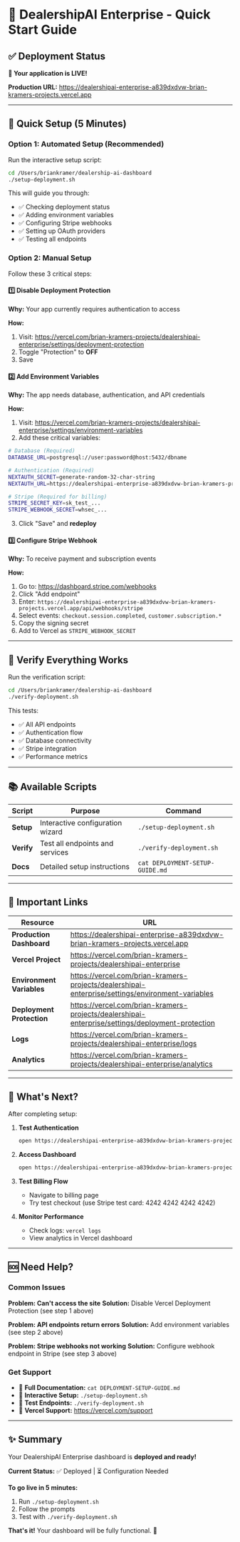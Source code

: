 # 🚀 DealershipAI Enterprise - Quick Start Guide

## ✅ Deployment Status

**🎉 Your application is LIVE!**

**Production URL:** https://dealershipai-enterprise-a839dxdvw-brian-kramers-projects.vercel.app

---

## 🏃 Quick Setup (5 Minutes)

### Option 1: Automated Setup (Recommended)

Run the interactive setup script:

```bash
cd /Users/briankramer/dealership-ai-dashboard
./setup-deployment.sh
```

This will guide you through:
- ✅ Checking deployment status
- ✅ Adding environment variables
- ✅ Configuring Stripe webhooks
- ✅ Setting up OAuth providers
- ✅ Testing all endpoints

### Option 2: Manual Setup

Follow these 3 critical steps:

#### 1️⃣ Disable Deployment Protection

**Why:** Your app currently requires authentication to access

**How:**
1. Visit: https://vercel.com/brian-kramers-projects/dealershipai-enterprise/settings/deployment-protection
2. Toggle "Protection" to **OFF**
3. Save

#### 2️⃣ Add Environment Variables

**Why:** The app needs database, authentication, and API credentials

**How:**
1. Visit: https://vercel.com/brian-kramers-projects/dealershipai-enterprise/settings/environment-variables
2. Add these critical variables:

```bash
# Database (Required)
DATABASE_URL=postgresql://user:password@host:5432/dbname

# Authentication (Required)
NEXTAUTH_SECRET=generate-random-32-char-string
NEXTAUTH_URL=https://dealershipai-enterprise-a839dxdvw-brian-kramers-projects.vercel.app

# Stripe (Required for billing)
STRIPE_SECRET_KEY=sk_test_...
STRIPE_WEBHOOK_SECRET=whsec_...
```

3. Click "Save" and **redeploy**

#### 3️⃣ Configure Stripe Webhook

**Why:** To receive payment and subscription events

**How:**
1. Go to: https://dashboard.stripe.com/webhooks
2. Click "Add endpoint"
3. Enter: `https://dealershipai-enterprise-a839dxdvw-brian-kramers-projects.vercel.app/api/webhooks/stripe`
4. Select events: `checkout.session.completed`, `customer.subscription.*`
5. Copy the signing secret
6. Add to Vercel as `STRIPE_WEBHOOK_SECRET`

---

## 🧪 Verify Everything Works

Run the verification script:

```bash
cd /Users/briankramer/dealership-ai-dashboard
./verify-deployment.sh
```

This tests:
- ✅ All API endpoints
- ✅ Authentication flow
- ✅ Database connectivity
- ✅ Stripe integration
- ✅ Performance metrics

---

## 📚 Available Scripts

| Script | Purpose | Command |
|--------|---------|---------|
| **Setup** | Interactive configuration wizard | `./setup-deployment.sh` |
| **Verify** | Test all endpoints and services | `./verify-deployment.sh` |
| **Docs** | Detailed setup instructions | `cat DEPLOYMENT-SETUP-GUIDE.md` |

---

## 🔗 Important Links

| Resource | URL |
|----------|-----|
| **Production Dashboard** | https://dealershipai-enterprise-a839dxdvw-brian-kramers-projects.vercel.app |
| **Vercel Project** | https://vercel.com/brian-kramers-projects/dealershipai-enterprise |
| **Environment Variables** | https://vercel.com/brian-kramers-projects/dealershipai-enterprise/settings/environment-variables |
| **Deployment Protection** | https://vercel.com/brian-kramers-projects/dealershipai-enterprise/settings/deployment-protection |
| **Logs** | https://vercel.com/brian-kramers-projects/dealershipai-enterprise/logs |
| **Analytics** | https://vercel.com/brian-kramers-projects/dealershipai-enterprise/analytics |

---

## 🎯 What's Next?

After completing setup:

1. **Test Authentication**
   ```bash
   open https://dealershipai-enterprise-a839dxdvw-brian-kramers-projects.vercel.app/auth/signin
   ```

2. **Access Dashboard**
   ```bash
   open https://dealershipai-enterprise-a839dxdvw-brian-kramers-projects.vercel.app/dashboard
   ```

3. **Test Billing Flow**
   - Navigate to billing page
   - Try test checkout (use Stripe test card: 4242 4242 4242 4242)

4. **Monitor Performance**
   - Check logs: `vercel logs`
   - View analytics in Vercel dashboard

---

## 🆘 Need Help?

### Common Issues

**Problem: Can't access the site**
**Solution:** Disable Vercel Deployment Protection (see step 1 above)

**Problem: API endpoints return errors**
**Solution:** Add environment variables (see step 2 above)

**Problem: Stripe webhooks not working**
**Solution:** Configure webhook endpoint in Stripe (see step 3 above)

### Get Support

- 📖 **Full Documentation:** `cat DEPLOYMENT-SETUP-GUIDE.md`
- 🔧 **Interactive Setup:** `./setup-deployment.sh`
- 🧪 **Test Endpoints:** `./verify-deployment.sh`
- 💬 **Vercel Support:** https://vercel.com/support

---

## ✨ Summary

Your DealershipAI Enterprise dashboard is **deployed and ready!**

**Current Status:** ✅ Deployed | ⏳ Configuration Needed

**To go live in 5 minutes:**
1. Run `./setup-deployment.sh`
2. Follow the prompts
3. Test with `./verify-deployment.sh`

**That's it!** Your dashboard will be fully functional. 🎉
